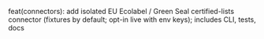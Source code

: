 feat(connectors): add isolated EU Ecolabel / Green Seal certified-lists connector (fixtures by default; opt-in live with env keys); includes CLI, tests, docs
